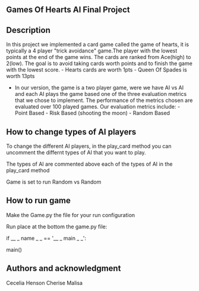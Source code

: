 ## Games Of Hearts AI Final Project 

## Description
In this project we implemented a card game called the game of hearts, it is typically a 4 player "trick avoidance" game.The player with the lowest points at the end of the game wins. The cards are ranked from Ace(high) to 2(low). The goal is to avoid taking cards worth points and to finish the game with the lowest score.
    - Hearts cards are worth 1pts
    - Queen Of Spades is worth 13pts
- In our version, the game is a two player game, were we have AI vs AI and each AI plays the game based one of the three evaluation metrics that we chose to implement. The performance of the metrics chosen are evaluated over 100 played games.
Our evaluation metrics include:
        - Point Based
        - Risk Based (shooting the moon)
        - Random Based 

## How to change types of AI players
To change the different AI players, in the play_card method you can 
uncomment the differnt types of AI that you want to play. 

The types of AI are commented above each of the types of AI in the play_card method 

Game is set to run Random vs Random

## How to run game

Make the Game.py the file for your run configuration 

Run place at the bottom the game.py file:

if __ _ name _ _ == '__ _ main _ _':

main()

## Authors and acknowledgment
Cecelia Henson
Cherise Malisa 


